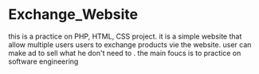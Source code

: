 Exchange_Website
================

this is a practice on PHP, HTML, CSS project. it is a simple website that allow multiple users users to exchange products vie the website. user can make ad to sell what he don't need to . the main foucs is to practice on software engineering 
